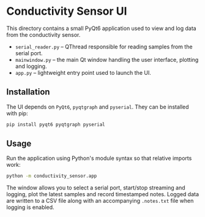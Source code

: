 # Conductivity Sensor UI

This directory contains a small PyQt6 application used to view and log data from
the conductivity sensor.

- `serial_reader.py` – QThread responsible for reading samples from the serial
  port.
- `mainwindow.py` – the main Qt window handling the user interface, plotting and
  logging.
- `app.py` – lightweight entry point used to launch the UI.

## Installation

The UI depends on `PyQt6`, `pyqtgraph` and `pyserial`.  They can be installed
with pip:

```bash
pip install pyqt6 pyqtgraph pyserial
```

## Usage

Run the application using Python's module syntax so that relative imports work:

```bash
python -m conductivity_sensor.app
```

The window allows you to select a serial port, start/stop streaming and logging,
plot the latest samples and record timestamped notes.  Logged data are written to
a CSV file along with an accompanying `.notes.txt` file when logging is enabled.
